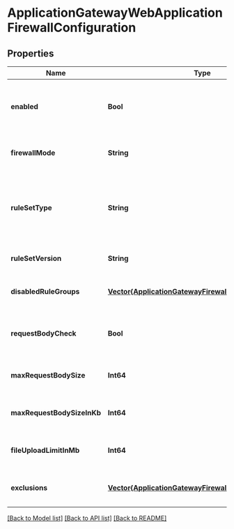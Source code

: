# ApplicationGatewayWebApplicationFirewallConfiguration


## Properties
Name | Type | Description | Notes
------------ | ------------- | ------------- | -------------
**enabled** | **Bool** | Whether the web application firewall is enabled or not. | [default to nothing]
**firewallMode** | **String** | Web application firewall mode. | [default to nothing]
**ruleSetType** | **String** | The type of the web application firewall rule set. Possible values are: &#39;OWASP&#39;. | [default to nothing]
**ruleSetVersion** | **String** | The version of the rule set type. | [default to nothing]
**disabledRuleGroups** | [**Vector{ApplicationGatewayFirewallDisabledRuleGroup}**](ApplicationGatewayFirewallDisabledRuleGroup.md) | The disabled rule groups. | [optional] [default to nothing]
**requestBodyCheck** | **Bool** | Whether allow WAF to check request Body. | [optional] [default to nothing]
**maxRequestBodySize** | **Int64** | Maximum request body size for WAF. | [optional] [default to nothing]
**maxRequestBodySizeInKb** | **Int64** | Maximum request body size in Kb for WAF. | [optional] [default to nothing]
**fileUploadLimitInMb** | **Int64** | Maximum file upload size in Mb for WAF. | [optional] [default to nothing]
**exclusions** | [**Vector{ApplicationGatewayFirewallExclusion}**](ApplicationGatewayFirewallExclusion.md) | The exclusion list. | [optional] [default to nothing]


[[Back to Model list]](../README.md#models) [[Back to API list]](../README.md#api-endpoints) [[Back to README]](../README.md)


